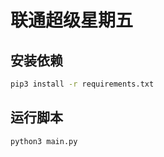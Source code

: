 # 联通超级星期五

## 安装依赖

```bash
pip3 install -r requirements.txt
```

## 运行脚本

```bash
python3 main.py
```

